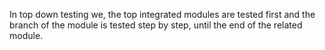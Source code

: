 In top down testing we, the top integrated modules are tested first and the branch of the module is tested step by step, until the end of the related module.
